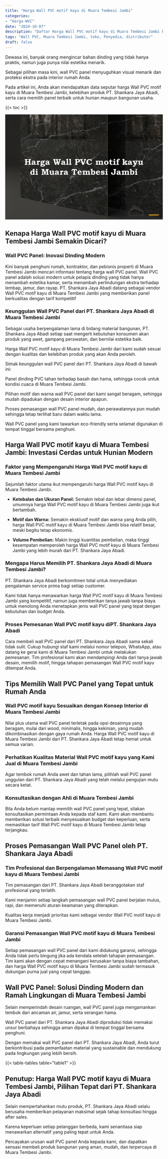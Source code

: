 ```yaml
---
title: "Harga Wall PVC motif kayu di Muara Tembesi Jambi"
categories: 
- "Harga-WVC"
date: "2024-10-07"
description: "Daftar Harga Wall PVC motif kayu di Muara Tembesi Jambi bagi hunian, perkantoran, dan gerai. Produk terbaik, variasi motif, pilihan warna modern, beserta layanan instalasi dikerjakan oleh teknisi ahli serta garansi resmi!|Layanan penyediaan Wall PVC motif kayu di Muara Tembesi Jambi untuk keperluan tempat tinggal, kantor, maupun gerai, dengan panel terbaik dan pemasangan oleh tenaga ahli profesional dan kepastian resmi.|Pilihan Wall PVC motif kayu di Muara Tembesi Jambi yang terbukti untuk hunian, office, serta toko, bersama material unggulan dan penempatan dikerjakan oleh tim berpengalaman serta kepastian resmi.|Penjualan Wall PVC motif kayu di Muara Tembesi Jambi bagi tempat tinggal, office, serta ritel, beserta material terbaik dan penempatan ditangani oleh teknisi profesional, lengkap dengan jaminan resmi.}"
tags: "Wall PVC, Muara Tembesi Jambi, toko, Penyedia, distributor"
draft: false
---
```


Dewasa ini, banyak orang mengincar bahan dinding yang tidak hanya praktis, namun juga punya nilai estetika menarik.

Sebagai pilihan masa kini, wall PVC panel menyuguhkan visual menarik dan proteksi ekstra pada interior rumah Anda.

Pada artikel ini, Anda akan mendapatkan data seputar harga Wall PVC motif kayu di Muara Tembesi Jambi, kelebihan produk PT. Shankara Jaya Abadi, serta cara memilih panel terbaik untuk hunian maupun bangunan usaha.

{{< toc >}}

![Harga Wall PVC motif kayu di Muara Tembesi Jambi](/images/Harga-WVC/Harga-Wall-PVC-motif-kayu-di-Muara-Tembesi-Jambi.png)


## Kenapa Harga Wall PVC motif kayu di Muara Tembesi Jambi Semakin Dicari?

### Wall PVC Panel: Inovasi Dinding Modern

Kini banyak penghuni rumah, kontraktor, dan pebisnis properti di Muara Tembesi Jambi mencari informasi tentang harga wall PVC panel. Wall PVC panel adalah solusi modern untuk pelapis dinding yang tidak hanya menambah estetika kamar, serta menambah perlindungan ekstra terhadap lembap, jamur, dan rayap. PT. Shankara Jaya Abadi datang sebagai vendor Wall PVC motif kayu di Muara Tembesi Jambi yang memberikan panel berkualitas dengan tarif kompetitif

### Keunggulan Wall PVC Panel dari PT. Shankara Jaya Abadi di Muara Tembesi Jambi

Sebagai usaha berpengalaman lama di bidang material bangunan, PT. Shankara Jaya Abadi setiap saat mengerti kebutuhan konsumen akan produk yang awet, gampang perawatan, dan bernilai estetika baik.

Harga Wall PVC motif kayu di Muara Tembesi Jambi dari kami sudah sesuai dengan kualitas dan kelebihan produk yang akan Anda peroleh.

Simak keunggulan wall PVC panel dari PT. Shankara Jaya Abadi di bawah ini:

Panel dinding PVC tahan terhadap basah dan hama, sehingga cocok untuk kondisi cuaca di Muara Tembesi Jambi.

Pilihan motif dan warna wall PVC panel dari kami sangat beragam, sehingga mudah dipadukan dengan desain interior apapun.

Proses pemasangan wall PVC panel mudah, dan perawatannya pun mudah sehingga tetap terlihat baru dalam waktu lama.

Wall PVC panel yang kami tawarkan eco-friendly serta selamat digunakan di tempat tinggal bersama penghuni.

## Harga Wall PVC motif kayu di Muara Tembesi Jambi: Investasi Cerdas untuk Hunian Modern

### Faktor yang Mempengaruhi Harga Wall PVC motif kayu di Muara Tembesi Jambi

Sejumlah faktor utama ikut mempengaruhi harga Wall PVC motif kayu di Muara Tembesi Jambi.

- **Ketebalan dan Ukuran Panel:** Semakin tebal dan lebar dimensi panel, umumnya harga Wall PVC motif kayu di Muara Tembesi Jambi juga ikut bertambah.

- **Motif dan Warna:** Semakin eksklusif motif dan warna yang Anda pilih, harga Wall PVC motif kayu di Muara Tembesi Jambi bisa relatif besar, meski begitu tetap ekonomis.

- **Volume Pembelian:** Makin tinggi kuantitas pembelian, maka tinggi kesempatan memperoleh harga Wall PVC motif kayu di Muara Tembesi Jambi yang lebih murah dari PT. Shankara Jaya Abadi.

### Mengapa Harus Memilih PT. Shankara Jaya Abadi di Muara Tembesi Jambi?

PT. Shankara Jaya Abadi berkomitmen total untuk menyediakan pengalaman service prima bagi setiap customer.

Kami tidak hanya menawarkan harga Wall PVC motif kayu di Muara Tembesi Jambi yang kompetitif, namun juga memberikan tanya jawab tanpa biaya untuk menolong Anda menetapkan jenis wall PVC panel yang tepat dengan kebutuhan dan budget Anda.

### Proses Pemesanan Wall PVC motif kayu diPT. Shankara Jaya Abadi

Cara membeli wall PVC panel dari PT. Shankara Jaya Abadi sama sekali tidak sulit. Cukup hubungi staf kami melalui nomor telepon, WhatsApp, atau datang ke gerai kami di Muara Tembesi Jambi untuk melakukan pemesanan. Tim profesional kami akan mendampingi Anda dari tanya jawab desain, memilih motif, hingga tahapan pemasangan Wall PVC motif kayu ditempat Anda.

## Tips Memilih Wall PVC Panel yang Tepat untuk Rumah Anda

### Wall PVC motif kayu Sesuaikan dengan Konsep Interior di Muara Tembesi Jambi

Nilai plus utama wall PVC panel terletak pada opsi desainnya yang beragam, mulai dari wood, minimalis, hingga kekinian, yang mudah dikombinasikan dengan gaya rumah Anda. Harga Wall PVC motif kayu di Muara Tembesi Jambi dari PT. Shankara Jaya Abadi tetap hemat untuk semua varian.

### Perhatikan Kualitas Material Wall PVC motif kayu yang Kami Jual di Muara Tembesi Jambi

Agar tembok rumah Anda awet dan tahan lama, pilihlah wall PVC panel unggulan dari PT. Shankara Jaya Abadi yang telah melalui pengujian mutu secara ketat.

### Konsultasikan dengan Ahli di Muara Tembesi Jambi

Bila Anda belum mantap memilih wall PVC panel yang tepat, silakan konsultasikan permintaan Anda kepada staf kami. Kami akan membantu memberikan solusi terbaik menyesuaikan budget dan keperluan, serta memastikan tarif Wall PVC motif kayu di Muara Tembesi Jambi tetap terjangkau.

## Proses Pemasangan Wall PVC Panel oleh PT. Shankara Jaya Abadi

### Tim Profesional dan Berpengalaman Memasang Wall PVC motif kayu di Muara Tembesi Jambi

Tim pemasangan dari PT. Shankara Jaya Abadi beranggotakan staf profesional yang terlatih.

Kami menjamin setiap langkah pemasangan wall PVC panel berjalan mulus, rapi, dan memenuhi aturan keamanan yang diterapkan.

Kualitas kerja menjadi prioritas kami sebagai vendor Wall PVC motif kayu di Muara Tembesi Jambi.

### Garansi Pemasangan Wall PVC motif kayu di Muara Tembesi Jambi

Setiap pemasangan wall PVC panel dari kami didukung garansi, sehingga Anda tidak perlu bingung jika ada kendala setelah tahapan pemasangan. Tim kami akan dengan cepat menangani kerusakan tanpa biaya tambahan, dan harga Wall PVC motif kayu di Muara Tembesi Jambi sudah termasuk dukungan purna jual yang cepat tanggap.

## Wall PVC Panel: Solusi Dinding Modern dan Ramah Lingkungan di Muara Tembesi Jambi

Selain memperindah desain ruangan, wall PVC panel juga mengamankan tembok dari ancaman air, jamur, serta serangan hama.

Wall PVC panel dari PT. Shankara Jaya Abadi diproduksi tidak memakai unsur berbahaya sehingga aman dipakai di tempat tinggal bersama penghuni.

Dengan memakai wall PVC panel dari PT. Shankara Jaya Abadi, Anda turut berkontribusi pada pemanfaatan material yang sustainable dan mendukung pada lingkungan yang lebih bersih.

{{< table-tables table="table1" >}}

## Penutup: Harga Wall PVC motif kayu di Muara Tembesi Jambi, Pilihan Tepat dari PT. Shankara Jaya Abadi

Selain mempertahankan mutu produk, PT. Shankara Jaya Abadi selalu berusaha memberikan pelayanan maksimal sejak tahap konsultasi hingga after sales.

Karena keperluan setiap pelanggan berbeda, kami senantiasa siap menawarkan alternatif yang paling tepat untuk Anda.

Percayakan urusan wall PVC panel Anda kepada kami, dan dapatkan sensasi membeli produk bangunan yang aman, mudah, dan terpercaya di Muara Tembesi Jambi.